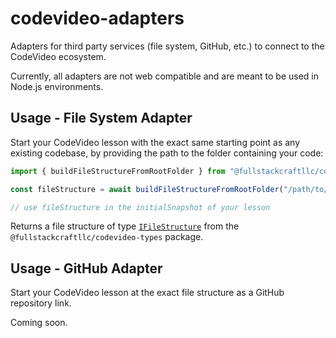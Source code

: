 # codevideo-adapters

Adapters for third party services (file system, GitHub, etc.) to connect to the CodeVideo ecosystem.

Currently, all adapters are not web compatible and are meant to be used in Node.js environments.

## Usage - File System Adapter

Start your CodeVideo lesson with the exact same starting point as any existing codebase, by providing the path to the folder containing your code:

```ts
import { buildFileStructureFromRootFolder } from "@fullstackcraftllc/codevideo-adapters";

const fileStructure = await buildFileStructureFromRootFolder("/path/to/your/codebase");

// use fileStructure in the initialSnapshot of your lesson

```

Returns a file structure of type [`IFileStructure`](https://github.com/codevideo/codevideo-types/blob/main/src/interfaces/IFileStructure.ts) from the `@fullstackcraftllc/codevideo-types` package.

## Usage - GitHub Adapter

Start your CodeVideo lesson at the exact file structure as a GitHub repository link.

Coming soon.